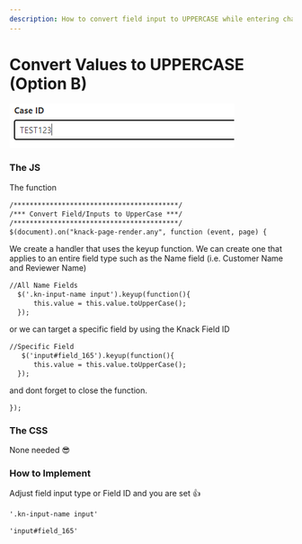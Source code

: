 ```yaml
---
description: How to convert field input to UPPERCASE while entering characters
---
```


# Convert Values to UPPERCASE (Option B)

![a Case ID converting to UPPERCASE as entered](<../../../.gitbook/assets/image (53).png>)

### The JS

The function

```
/*****************************************/
/*** Convert Field/Inputs to UpperCase ***/
/*****************************************/
$(document).on("knack-page-render.any", function (event, page) {
```

We create a handler that uses the keyup function. We can create one that applies to an entire field type such as the Name field (i.e. Customer Name and Reviewer Name)

```
//All Name Fields
  $('.kn-input-name input').keyup(function(){
      this.value = this.value.toUpperCase();
  });
```

or we can target a specific field by using the Knack Field ID

```
//Specific Field   
   $('input#field_165').keyup(function(){
      this.value = this.value.toUpperCase();
  });
```

and dont forget to close the function.

```
});
```

### The CSS

None needed 😎

### How to Implement

Adjust field input type or Field ID and you are set 👍

```
'.kn-input-name input'
```

```
'input#field_165'
```


